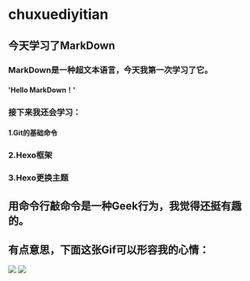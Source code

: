 # chuxuediyitian
## **今天学习了MarkDown**
### MarkDown是一种超文本语言，今天我第一次学习了它。
#### 'Hello MarkDown！'
### 接下来我还会学习：
#### 1.Git的基础命令
### 2.Hexo框架
### 3.Hexo更换主题
## 用命令行敲命令是一种**Geek**行为，我觉得还挺有趣的。
## 有点意思，下面这张Gif可以形容我的心情：
 ![](https://qgt-style.oss-cn-hangzhou.aliyuncs.com/newcoursep4/g1/g1-2-2/tenor.gif)
![](https://qgt-style.oss-cn-hangzhou.aliyuncs.com/newcoursep4/g1/g1-2-2/tenor.gif)
